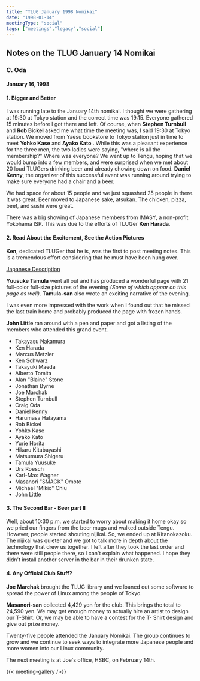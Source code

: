 ```yaml
---
title: "TLUG January 1998 Nomikai"
date: "1998-01-14"
meetingType: "social"
tags: ["meetings","legacy","social"]
---
```


## Notes on the TLUG January 14 Nomikai
### C. Oda
#### January 16, 1998

#### 1.  Bigger and Better

I was running late to the January 14th nomikai.  I thought we were
  gathering at 19:30 at Tokyo station and the correct time was 19:15.
  Everyone gathered 15 minutes before I got there and left.  Of course,
  when <B>Stephen Turnbull</B> and <B>Rob Bickel</B> asked me what time the meeting
  was, I said 19:30 at Tokyo station.  We moved from Yaesu bookstore to
  Tokyo station just in time to meet <B>Yohko Kase</B> and <B>Ayako Kato</B>
  . While
  this was a pleasant experience for the three men, the two ladies were
  saying, "where is all the membership?"  Where was everyone?  We went
  up to Tengu, hoping that we would bump into a few members, and were
  surprised when we met about 20 loud TLUGers drinking beer and already
  chowing down on food. <B>Daniel Kenny</B>, the organizer of this successful
  event was running around trying to make sure everyone had a chair and
  a beer.

 We had space for about 15 people and we just squashed 25 people in
  there.  It was great. Beer moved to Japanese sake, atsukan.	The
  chicken, pizza, beef, and sushi were great.

  There was a big showing of Japanese members from IMASY, a non-profit
  Yokohama ISP. This was due to the efforts of TLUGer <B>Ken Harada</B>.

#### 2.  Read About the Excitement, See the Action Pictures

<B>Ken</B>, dedicated TLUGer that he is, was the first to post meeting notes.
  This is a tremendous effort considering that he must have been hung
  over.

[Japanese Description](/meeting-supplemental/1998/01/description-j/)

<B>Yuusuke Tamula</B> went all out and has produced a wonderful page with 21
full-color full-size pictures of the evening <CITE>(Some of which appear on this page as well)</CITE>. <B>Tamula-san</B> also wrote
an exciting narrative of the evening.

I was even more impressed with the work when I found out that he
  missed the last train home and probably produced the page with frozen
  hands.

<B>John Little</B> ran around with a pen and paper and got a listing of the
members who attended this grand event.

* Takayasu Nakamura
* Ken Harada
* Marcus Metzler
* Ken Schwarz
* Takayuki Maeda
* Alberto Tomita
* Alan "Blaine" Stone
* Jonathan Byrne
* Joe Marchak
* Stephen Turnbull
* Craig Oda
* Daniel Kenny
* Harumasa Hatayama
* Rob Bickel
* Yohko Kase
* Ayako Kato
* Yurie Horita
* Hikaru Kitabayashi
* Matsumura Shigeru
* Tamula Yuusuke
* Urs Roesch
* Karl-Max Wagner
* Masanori "SMACK" Omote
* Michael "Mikio" Chiu
* John Little

#### 3.  The Second Bar - Beer part II

Well, about 10:30 p.m. we started to worry about making it home okay
  so we pried our fingers from the beer mugs and walked outside Tengu.
  However, people started shouting nijikai.  So, we ended up at
  Kitanokazoku. The nijikai was quieter and we got to talk more in
  depth about the technology that drew us together.  I left after they
  took the last order and there were still people there, so I can't
  explain what happened.  I hope they didn't install another server in
  the bar in their drunken state.

####  4.  Any Official Club Stuff?

<B>Joe Marchak</B> brought the TLUG library and we loaned out some software
  to spread the power of Linux among the people of Tokyo.

<B>Masanori-san</B> collected 4,429 yen for the club.  This brings the total
  to 24,590 yen.  We may get enough money to actually hire an artist to
  design our T-Shirt.  Or, we may be able to have a contest for the T-
  Shirt design and give out prize money.

Twenty-five people attended the January Nomikai.  The group continues
to grow and we continue to seek ways to integrate more Japanese people
and more women into our Linux community.

The next meeting is at Joe's office, HSBC, on February 14th.

{{< meeting-gallery />}}
